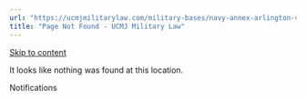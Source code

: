 ```yaml
---
url: "https://ucmjmilitarylaw.com/military-bases/navy-annex-arlington-virginia-military-defense-lawyer-ucmj-legal-guide/%7Blocation12"
title: "Page Not Found - UCMJ Military Law"
---
```


[Skip to content](https://ucmjmilitarylaw.com/military-bases/navy-annex-arlington-virginia-military-defense-lawyer-ucmj-legal-guide/%7Blocation12#content)

It looks like nothing was found at this location.

Notifications
